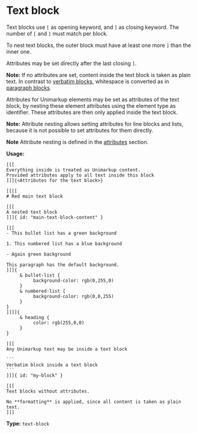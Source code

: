 # Text block

Text blocks use `[` as opening keyword, and `]` as closing keyword.
The number of `[` and `]` must match per block.

To nest text blocks, the outer block must have at least one more `]` than the inner one.

Attributes may be set directly after the last closing `]`.

**Note:** If no attributes are set, content inside the text block is taken as plain text.
In contrast to [verbatim blocks](/markup/blocks/enclosed/verbatim-block.md), whitespace is converted as in [paragraph blocks](/markup/blocks/paragraph.md).

Attributes for Unimarkup elements may be set as attributes of the text block,
by nesting these element attributes using the element type as identifier.
These attributes are then only applied inside the text block.

**Note:** Attribute nesting allows setting attributes for line blocks and lists, because it is not possible to set attributes for them directly.

**Note** Attribute nesting is defined in the [attributes](/markup/decorators/attributes.md) section.

**Usage:**

````
[[[
Everything inside is treated as Unimarkup content.
Provided attributes apply to all text inside this block
]]]{<Attributes for the text block>}

[[[[
# Red main text block

[[[
A nested text block
]]]{ id: "main-text-block-content" }

[[[
- This bullet list has a green background

1. This numbered list has a blue background

- Again green background

This paragraph has the default background.
]]]{
     & bullet-list {
          background-color: rgb(0,255,0)
     }
     & numbered-list {
          background-color: rgb(0,0,255)
     }
}
]]]]{
     & heading {
          color: rgb(255,0,0)
     }
}

[[[
Any Unimarkup text may be inside a text block

```
Verbatim block inside a text block
```
]]]{ id: "my-block" }

[[[
Text blocks without attributes.

No **formatting** is applied, since all content is taken as plain text.
]]]
````

**Type:** `text-block`
